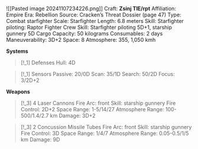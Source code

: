 ![[Pasted image 20241107234226.png]]
Craft: **Zsinj TIE/rpt**
Affiliation: Empire
Era: Rebellion
Source: Cracken’s Threat Dossier (page 47)
Type: Combat starfighter
Scale: Starfighter
Length: 6.8 meters
Skill: Starfighter piloting: Raptor Fighter
Crew Skill: Starfighter piloting 5D+1, starship gunnery 5D
Cargo Capacity: 50 kilograms
Consumables: 2 days
Maneuverability: 3D+2
Space: 8
Atmosphere: 355, 1,050 kmh

**Systems**
> [!_1] Defenses
> Hull: 4D

> [!_1] Sensors
> Passive: 20/0D
> Scan: 35/1D
> Search: 50/2D
> Focus: 3/2D+2

**Weapons**
> [!_3] 4 Laser Cannons
> Fire Arc: front
> Skill: starship gunnery
> Fire Control: 2D+2
> Space Range: 1-5/14/27
> Atmosphere Range: 100-500/1.4/2.7 km
> Damage: 3D+2

> [!_3] 2 Concussion Missile Tubes
> Fire Arc: front
> Skill: starship gunnery
> Fire Control: 3D
> Space Range: 1/4/7
> Atmosphere Range: 0.05-0.5/1/5 km
> Damage: 9D